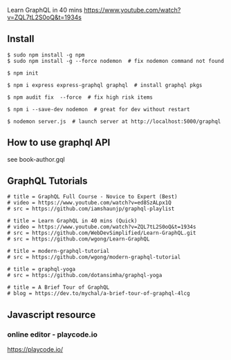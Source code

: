 
Learn GraphQL in 40 mins
https://www.youtube.com/watch?v=ZQL7tL2S0oQ&t=1934s


## Install 
```
$ sudo npm install -g npm
$ sudo npm install -g --force nodemon  # fix nodemon command not found

$ npm init

$ npm i express express-graphql graphql  # install graphql pkgs

$ npm audit fix  --force  # fix high risk items

$ npm i --save-dev nodemon  # great for dev without restart

$ nodemon server.js  # launch server at http://localhost:5000/graphql

```

## How to use graphql API

see book-author.gql

## GraphQL Tutorials

```
# title = GraphQL Full Course - Novice to Expert (Best)
# video = https://www.youtube.com/watch?v=ed8SzALpx1Q
# src = https://github.com/iamshaunjp/graphql-playlist

# title = Learn GraphQL in 40 mins (Quick)
# video = https://www.youtube.com/watch?v=ZQL7tL2S0oQ&t=1934s
# src = https://github.com/WebDevSimplified/Learn-GraphQL.git
# src = https://github.com/wgong/Learn-GraphQL

# title = modern-graphql-tutorial
# src = https://github.com/wgong/modern-graphql-tutorial

# title = graphql-yoga
# src = https://github.com/dotansimha/graphql-yoga

# title = A Brief Tour of GraphQL
# blog = https://dev.to/mychal/a-brief-tour-of-graphql-4lcg
```

## Javascript resource

### online editor - playcode.io

https://playcode.io/


